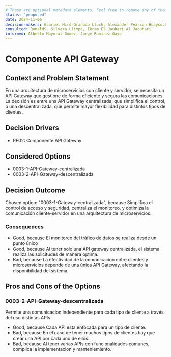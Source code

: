 ```yaml
---
# These are optional metadata elements. Feel free to remove any of them.
status: "proposed"
date: 2024-11-06
decision-makers: Gabriel Miró-Granada Lluch, Alexander Pearson Huaycochea
consulted: RonaldS. Silvera Llimpe, Ikram El Jauhari Al Jaouhari
informed: Alberto Mayoral Gómez, Jorge Ramirez Gayo
---
```


# Componente API Gateway

## Context and Problem Statement

En una arquitectura de microservicios con cliente y servidor, se necesita un API Gateway que gestione de forma eficiente y segura las comunicaciones. La decisión es entre una API Gateway centralizada, que simplifica el control, o una descentralizada, que permite mayor flexibilidad para distintos tipos de clientes.
<!-- This is an optional element. Feel free to remove. -->
## Decision Drivers

* RF02: Componente API Gateway

## Considered Options

* 0003-1-API-Gateway-centralizada
* 0003-2-API-Gateway-descentralizada

## Decision Outcome

Chosen option: "0003-1-Gateway-centralizada", because Simplifica el control de acceso y seguridad, centraliza el monitoreo, y optimiza la comunicación cliente-servidor en una arquitectura de microservicios.

<!-- This is an optional element. Feel free to remove. -->
### Consequences

* Good, because El monitoreo del tráfico de datos se realiza desde un punto único
* Good, because Al tener solo una API gateway centralizada, el sistema realiza las solicitudes de manera óptima.
* Bad, because La efectividad de la comunicacion entre clientes y microservicios depende de una única API Gateway, afectando la disponibilidad del sistema.

<!-- This is an optional element. Feel free to remove. -->

<!-- This is an optional element. Feel free to remove. -->
## Pros and Cons of the Options

### 0003-2-API-Gateway-descentralizada

<!-- This is an optional element. Feel free to remove. -->
Permite una comunicacion independiente para cada tipo de cliente a través del uso distintas APIs.

* Good, because Cada API esta enfocada para un tipo de cliente.
* Bad, because En el caso de tener muchos tipos de clientes hay que crear una API por cada uno de ellos.
* Bad, because Al tener varias APIs con funcionalidades comunes, complica la implementacion y manteniemiento.

<!-- This is an optional element. Feel free to remove. -->
